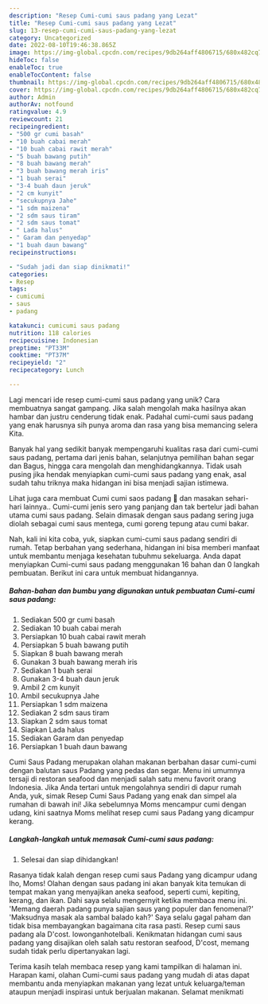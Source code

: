 ```yaml
---
description: "Resep Cumi-cumi saus padang yang Lezat"
title: "Resep Cumi-cumi saus padang yang Lezat"
slug: 13-resep-cumi-cumi-saus-padang-yang-lezat
category: Uncategorized
date: 2022-08-10T19:46:38.865Z
image: https://img-global.cpcdn.com/recipes/9db264aff4806715/680x482cq70/cumi-cumi-saus-padang-foto-resep-utama.jpg
hideToc: false
enableToc: true
enableTocContent: false
thumbnail: https://img-global.cpcdn.com/recipes/9db264aff4806715/680x482cq70/cumi-cumi-saus-padang-foto-resep-utama.jpg
cover: https://img-global.cpcdn.com/recipes/9db264aff4806715/680x482cq70/cumi-cumi-saus-padang-foto-resep-utama.jpg
author: Admin
authorAv: notfound
ratingvalue: 4.9
reviewcount: 21
recipeingredient:
- "500 gr cumi basah"
- "10 buah cabai merah"
- "10 buah cabai rawit merah"
- "5 buah bawang putih"
- "8 buah bawang merah"
- "3 buah bawang merah iris"
- "1 buah serai"
- "3-4 buah daun jeruk"
- "2 cm kunyit"
- "secukupnya Jahe"
- "1 sdm maizena"
- "2 sdm saus tiram"
- "2 sdm saus tomat"
- " Lada halus"
- " Garam dan penyedap"
- "1 buah daun bawang"
recipeinstructions:

- "Sudah jadi dan siap dinikmati!"
categories:
- Resep
tags:
- cumicumi
- saus
- padang

katakunci: cumicumi saus padang 
nutrition: 118 calories
recipecuisine: Indonesian
preptime: "PT33M"
cooktime: "PT37M"
recipeyield: "2"
recipecategory: Lunch

---
```





Lagi mencari ide resep cumi-cumi saus padang yang unik? Cara membuatnya sangat gampang. Jika salah mengolah maka hasilnya akan hambar dan justru cenderung tidak enak. Padahal cumi-cumi saus padang yang enak harusnya sih punya aroma dan rasa yang bisa memancing selera Kita.





Banyak hal yang sedikit banyak mempengaruhi kualitas rasa dari cumi-cumi saus padang, pertama dari jenis bahan, selanjutnya pemilihan bahan segar dan Bagus, hingga cara mengolah dan menghidangkannya. Tidak usah pusing jika hendak menyiapkan cumi-cumi saus padang yang enak,      asal sudah tahu triknya maka hidangan ini bisa menjadi sajian istimewa.














Lihat juga cara membuat Cumi cumi saos padang 🦑 dan masakan sehari-hari lainnya.. Cumi-cumi jenis sero yang panjang dan tak bertelur jadi bahan utama cumi saus padang. Selain dimasak dengan saus padang sering juga diolah sebagai cumi saus mentega, cumi goreng tepung atau cumi bakar.






Nah, kali ini kita coba, yuk, siapkan cumi-cumi saus padang sendiri di rumah. Tetap berbahan yang sederhana, hidangan ini bisa memberi manfaat untuk membantu menjaga kesehatan tubuhmu sekeluarga. Anda dapat menyiapkan Cumi-cumi saus padang menggunakan 16 bahan dan 0 langkah pembuatan. Berikut ini cara untuk membuat hidangannya.

<!--inarticleads1-->

##### Bahan-bahan dan bumbu yang digunakan untuk pembuatan Cumi-cumi saus padang:

1. Sediakan 500 gr cumi basah
1. Sediakan 10 buah cabai merah
1. Persiapkan 10 buah cabai rawit merah
1. Persiapkan 5 buah bawang putih
1. Siapkan 8 buah bawang merah
1. Gunakan 3 buah bawang merah iris
1. Sediakan 1 buah serai
1. Gunakan 3-4 buah daun jeruk
1. Ambil 2 cm kunyit
1. Ambil secukupnya Jahe
1. Persiapkan 1 sdm maizena
1. Sediakan 2 sdm saus tiram
1. Siapkan 2 sdm saus tomat
1. Siapkan  Lada halus
1. Sediakan  Garam dan penyedap
1. Persiapkan 1 buah daun bawang


Cumi Saus Padang merupakan olahan makanan berbahan dasar cumi-cumi dengan balutan saus Padang yang pedas dan segar. Menu ini umumnya tersaji di restoran seafood dan menjadi salah satu menu favorit orang Indonesia. Jika Anda tertari untuk mengolahnya sendiri di dapur rumah Anda, yuk, simak Resep Cumi Saus Padang yang enak dan simpel ala rumahan di bawah ini! Jika sebelumnya Moms mencampur cumi dengan udang, kini saatnya Moms melihat resep cumi saus Padang yang dicampur kerang. 

<!--inarticleads2-->

##### Langkah-langkah untuk memasak Cumi-cumi saus padang:


1. Selesai dan siap dihidangkan!

Rasanya tidak kalah dengan resep cumi saus Padang yang dicampur udang lho, Moms! Olahan dengan saus padang ini akan banyak kita temukan di tempat makan yang menyajikan aneka seafood, seperti cumi, kepiting, kerang, dan ikan. Dahi saya selalu mengernyit ketika membaca menu ini. &#39;Memang daerah padang punya sajian saus yang populer dan fenomenal?&#39; &#39;Maksudnya masak ala sambal balado kah?&#39; Saya selalu gagal paham dan tidak bisa membayangkan bagaimana cita rasa pasti. Resep cumi saus padang ala D&#39;cost. lowonganhotelbali. Kenikmatan hidangan cumi saus padang yang disajikan oleh salah satu restoran seafood, D&#39;cost, memang sudah tidak perlu dipertanyakan lagi. 

Terima kasih telah membaca resep yang kami tampilkan di halaman ini. Harapan kami, olahan Cumi-cumi saus padang yang mudah di atas dapat membantu anda menyiapkan makanan yang lezat untuk keluarga/teman ataupun menjadi inspirasi untuk berjualan makanan. Selamat menikmati

